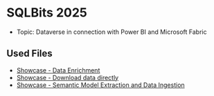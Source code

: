 # SQLBits 2025
- Topic: Dataverse in connection with Power BI and Microsoft Fabric

## Used Files
- [Showcase - Data Enrichment](https://github.com/tirnovar/sqlbits2025_used_files/blob/main/Showcase%20-%20Data%20Enrichment.ipynb)
- [Showcase - Download data directly](https://github.com/tirnovar/sqlbits2025_used_files/blob/main/Showcase%20-%20Download%20data%20directly.ipynb)
- [Showcase - Semantic Model Extraction and Data Ingestion](https://github.com/tirnovar/sqlbits2025_used_files/blob/main/Showcase%20-%20Semantic%20Model%20Extraction%20and%20Data%20Ingestion.ipynb)
 
